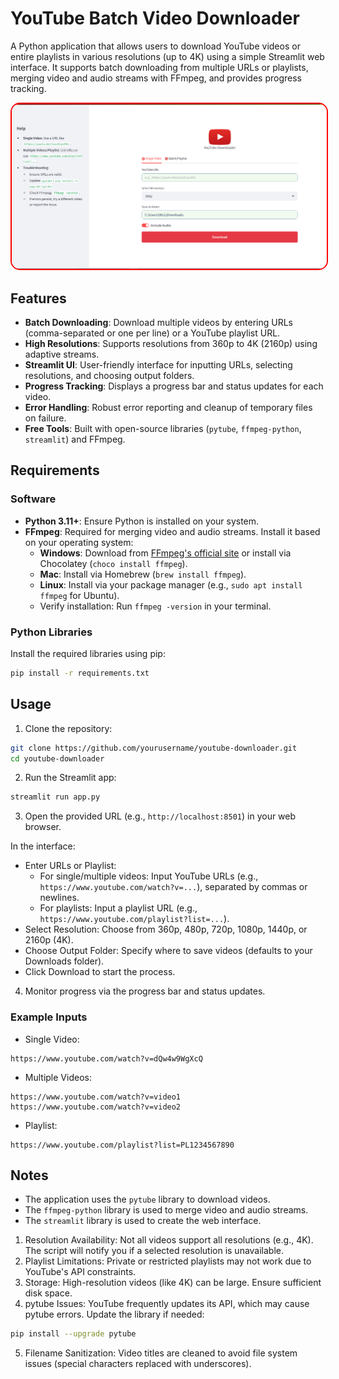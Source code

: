 # YouTube Batch Video Downloader

A Python application that allows users to download YouTube videos or entire playlists in various resolutions (up to 4K) using a simple Streamlit web interface. It supports batch downloading from multiple URLs or playlists, merging video and audio streams with FFmpeg, and provides progress tracking.

<img src="home.png" style="border-radius: 15px; border: 2px solid red;" alt="Home Image" />

## Features

- **Batch Downloading**: Download multiple videos by entering URLs (comma-separated or one per line) or a YouTube playlist URL.
- **High Resolutions**: Supports resolutions from 360p to 4K (2160p) using adaptive streams.
- **Streamlit UI**: User-friendly interface for inputting URLs, selecting resolutions, and choosing output folders.
- **Progress Tracking**: Displays a progress bar and status updates for each video.
- **Error Handling**: Robust error reporting and cleanup of temporary files on failure.
- **Free Tools**: Built with open-source libraries (`pytube`, `ffmpeg-python`, `streamlit`) and FFmpeg.

## Requirements

### Software

- **Python 3.11+**: Ensure Python is installed on your system.
- **FFmpeg**: Required for merging video and audio streams. Install it based on your operating system:
  - **Windows**: Download from [FFmpeg's official site](https://ffmpeg.org/download.html) or install via Chocolatey (`choco install ffmpeg`).
  - **Mac**: Install via Homebrew (`brew install ffmpeg`).
  - **Linux**: Install via your package manager (e.g., `sudo apt install ffmpeg` for Ubuntu).
  - Verify installation: Run `ffmpeg -version` in your terminal.

### Python Libraries

Install the required libraries using pip:

```bash
pip install -r requirements.txt
```

## Usage

1. Clone the repository:

```bash
git clone https://github.com/yourusername/youtube-downloader.git
cd youtube-downloader
```

2. Run the Streamlit app:

```bash
streamlit run app.py
```

3. Open the provided URL (e.g., `http://localhost:8501`) in your web browser.

In the interface:

- Enter URLs or Playlist:
  - For single/multiple videos: Input YouTube URLs (e.g., `https://www.youtube.com/watch?v=...`), separated by commas or newlines.
  - For playlists: Input a playlist URL (e.g., `https://www.youtube.com/playlist?list=...`).
- Select Resolution: Choose from 360p, 480p, 720p, 1080p, 1440p, or 2160p (4K).
- Choose Output Folder: Specify where to save videos (defaults to your Downloads folder).
- Click Download to start the process.

4. Monitor progress via the progress bar and status updates.

### Example Inputs

- Single Video:

```
https://www.youtube.com/watch?v=dQw4w9WgXcQ
```

- Multiple Videos:

```
https://www.youtube.com/watch?v=video1
https://www.youtube.com/watch?v=video2
```

- Playlist:

```
https://www.youtube.com/playlist?list=PL1234567890
```

## Notes

- The application uses the `pytube` library to download videos.
- The `ffmpeg-python` library is used to merge video and audio streams.
- The `streamlit` library is used to create the web interface.

1. Resolution Availability: Not all videos support all resolutions (e.g., 4K). The script will notify you if a selected resolution is unavailable.
2. Playlist Limitations: Private or restricted playlists may not work due to YouTube's API constraints.
3. Storage: High-resolution videos (like 4K) can be large. Ensure sufficient disk space.
4. pytube Issues: YouTube frequently updates its API, which may cause pytube errors. Update the library if needed:

```bash
pip install --upgrade pytube
```

5. Filename Sanitization: Video titles are cleaned to avoid file system issues (special characters replaced with underscores).
